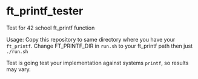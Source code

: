 # ft_printf_tester
Test for 42 school ft_printf function

Usage:
Copy this repository to same directory where you have your `ft_printf`.
Change FT_PRINTF_DIR in `run.sh` to your ft_printf path
then just
```./run.sh```

Test is going test your implementation against systems `printf`, so
results may vary.
